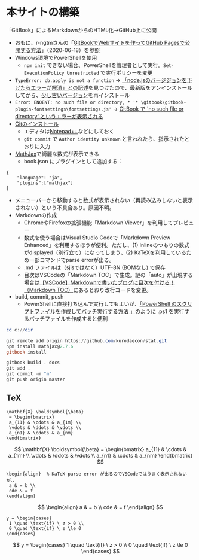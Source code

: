 # 本サイトの構築

「GitBook」によるMarkdownからのHTML化→GitHub上に公開

* おもに、r-ngtmさんの「[GitBookでWebサイトを作ってGitHub Pagesで公開する方法](https://r-ngtm.hatenablog.com/entry/2020/06/18/193235)」（2020-06-18）を参照
* Windows環境でPowerShellを使用
  * `npm init` できない場合、PowerShellを管理者として実行。`Set-ExecutionPolicy Unrestricted` で実行ポリシーを変更
* `TypeError: cb.apply is not a function` → [「node.jsのバージジョンを下げたらエラーが解消」との記述](https://teratail.com/questions/279576)を見つけたので、最新版をアンインストールしてから、[少し古いバージョン](https://nodejs.org/ja/download/releases/)を再インストール
* `Error: ENOENT: no such file or directory, * '* \gitbook\gitbook-plugin-fontsettings\fontsettings.js'` → [GitBook で 'no such file or directory' というエラーが表示される](http://kuttsun.blogspot.com/2018/06/gitbook-no-such-file-or-directory.html)
* [Gitのインストール](https://notepad-plus-plus.org/downloads/)
  * エディタは[Notepad++](https://notepad-plus-plus.org/downloads/)などにしておく
  * `git commit` で `Author identity unknown` と言われたら、指示されたとおりに入力
* [MathJax](https://github.com/GitbookIO/plugin-mathjax)で綺麗な数式が表示できる
  * book.json にプラグインとして追加する：
````
{
    "language": "ja",
    "plugins":["mathjax"]
}
````
  * メニューバーから移動すると数式が表示されない（再読み込みしないと表示されない）という不具合あり。原因不明。
* Markdownの作成
  * ChromeやFirefoxの拡張機能「Markdown Viewer」を利用してプレビュー
  * 数式を使う場合はVisual Studio Codeで「Markdown Preview Enhanced」を利用するほうが便利。ただし、(1) inlineのつもりの数式がdisplayed（別行立て）になってしまう、(2) KaTeXを利用しているため一部コマンドでparse errorが出る。
  * .md ファイルは（sjisではなく）UTF-8N (BOMなし) で保存
  * 目次はVSCodeの「Markdown TOC」で生成。謎の「auto」が出現する場合は[【VSCode】Markdownで書いたブログに目次を付ける！（Markdown TOC）](https://dev.classmethod.jp/articles/vscode-markdown-toc-for-blog/)にあるとおり改行コードを変更。
* build, commit, push
  * PowerShellに直接打ち込んで実行してもよいが、[「PowerShell のスクリプトファイルを作成してバッチ実行する方法
」](https://www.projectgroup.info/tips/Windows/PowerShell_0001.html)のように .ps1 を実行するバッチファイルを作成すると便利

````PowerShell
cd c://dir

git remote add origin https://github.com/kurodaecon/stat.git
npm install mathjax@2.7.6
gitbook install

gitbook build . docs
git add .
git commit -m "m"
git push origin master
````

## TeX

```TeX
\mathbf{X} \boldsymbol{\beta}
 = \begin{bmatrix}
 a_{11} & \cdots & a_{1m} \\
 \vdots & \ddots & \vdots \\
 a_{n1} & \cdots & a_{nm}
\end{bmatrix}
```

$$ \mathbf{X} \boldsymbol{\beta} = \begin{bmatrix} a_{11} & \cdots & a_{1m} \\ \vdots & \ddots & \vdots \\ a_{n1} & \cdots & a_{nm} \end{bmatrix} $$

```TeX
\begin{align}  % KaTeX parse error が出るのでVSCodeではうまく表示されないが、、
 a & = b \\
 cde & = f
\end{align}
```

$$ \begin{align} a & = b \\ cde & = f \end{align} $$

```TeX
y = \begin{cases}
 1 \quad \text{if} \ z > 0 \\
 0 \quad \text{if} \ z \le 0
\end{cases}
```

$$ y = \begin{cases} 1 \quad \text{if} \ z > 0 \\ 0 \quad \text{if} \ z \le 0 \end{cases} $$
